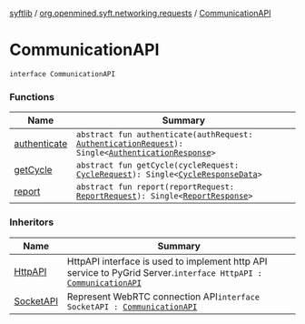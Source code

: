 [syftlib](../../index.md) / [org.openmined.syft.networking.requests](../index.md) / [CommunicationAPI](./index.md)

# CommunicationAPI

`interface CommunicationAPI`

### Functions

| Name | Summary |
|---|---|
| [authenticate](authenticate.md) | `abstract fun authenticate(authRequest: `[`AuthenticationRequest`](../../org.openmined.syft.networking.datamodels.syft/-authentication-request/index.md)`): Single<`[`AuthenticationResponse`](../../org.openmined.syft.networking.datamodels.syft/-authentication-response/index.md)`>` |
| [getCycle](get-cycle.md) | `abstract fun getCycle(cycleRequest: `[`CycleRequest`](../../org.openmined.syft.networking.datamodels.syft/-cycle-request/index.md)`): Single<`[`CycleResponseData`](../../org.openmined.syft.networking.datamodels.syft/-cycle-response-data/index.md)`>` |
| [report](report.md) | `abstract fun report(reportRequest: `[`ReportRequest`](../../org.openmined.syft.networking.datamodels.syft/-report-request/index.md)`): Single<`[`ReportResponse`](../../org.openmined.syft.networking.datamodels.syft/-report-response/index.md)`>` |

### Inheritors

| Name | Summary |
|---|---|
| [HttpAPI](../-http-a-p-i/index.md) | HttpAPI interface is used to implement http API service to PyGrid Server.`interface HttpAPI : `[`CommunicationAPI`](./index.md) |
| [SocketAPI](../-socket-a-p-i/index.md) | Represent WebRTC connection API`interface SocketAPI : `[`CommunicationAPI`](./index.md) |
